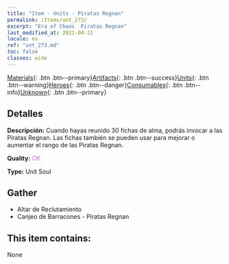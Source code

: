 ```yaml
---
title: "Item - Units - Piratas Regnan"
permalink: /Items/unt_273/
excerpt: "Era of Chaos  Piratas Regnan"
last_modified_at: 2021-04-11
locale: es
ref: "unt_273.md"
toc: false
classes: wide
---
```

 [Materials](/es/Items/){: .btn .btn--primary}[Artifacts](/es/Items/Artifacts/){: .btn .btn--success}[Units](/es/Items/Units/){: .btn .btn--warning}[Heroes](/es/Items/Heroes/){: .btn .btn--danger}[Consumables](/es/Items/Consumables/){: .btn .btn--info}[Unknown](/es/Items/Unknown/){: .btn .btn--primary}

## Detalles
 **Descripción:** Cuando hayas reunido 30 fichas de alma, podrás invocar a las Piratas Regnan. Las fichas también se pueden usar para mejorar o aumentar el rango de las Piratas Regnan.

 **Quality:** <span style="color: #DA70D6">OK</span>

 **Type:** Unit Soul

## Gather

*    Altar de Reclutamiento 
*    Canjeo de Barracones - Piratas Regnan 

## This item contains:

  None

